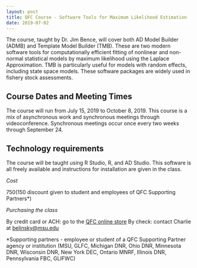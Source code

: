```yaml
---
layout: post
title: QFC Course - Software Tools for Maximum Likelihood Estimation
date: 2019-07-02
---
```


The course, taught by Dr. Jim Bence, will cover both AD Model Builder (ADMB) and Template Model Builder (TMB). These are two modern software tools for computationally efficient fitting of nonlinear and non-normal statistical models by maximum likelihood using the Laplace Approximation. TMB is particularly useful for models with random effects, including state space models. These software packages are widely used in fishery stock assessments.

Course Dates and Meeting Times
------------------------------

The course will run from July 15, 2019 to October 8,  2019.  This course is a mix of asynchronous work and synchronous meetings through videoconference.  Synchronous meetings occur once every two weeks through September 24.

Technology requirements
-----------------------

The course will be taught using R Studio, R, and AD Studio.  This software is all freely available and instructions for installation are given in the class.

*Cost*

$750 ($150 discount given to student and employees of QFC Supporting Partners*)

*Purchasing the class*

By credit card or ACH: go to the [QFC online store](https://commerce.cashnet.com/msu_3902?&itemcode=3902-SOFTMLE) 
By check: contact Charlie at belinsky@msu.edu 

*Supporting partners - employee or student of a QFC Supporting Partner agency or institution (MSU, GLFC, Michigan DNR, Ohio DNR, Minnesota DNR, Wisconsin DNR, New York DEC, Ontario MNRF, Illinois DNR, Pennsylvania FBC, GLIFWC)
